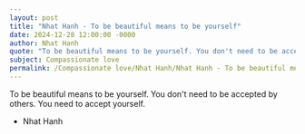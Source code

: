 ```yaml
---
layout: post
title: "Nhat Hanh - To be beautiful means to be yourself"
date: 2024-12-28 12:00:00 -0000
author: Nhat Hanh
quote: "To be beautiful means to be yourself. You don't need to be accepted by others. You need to accept yourself."
subject: Compassionate love
permalink: /Compassionate love/Nhat Hanh/Nhat Hanh - To be beautiful means to be yourself
---
```


To be beautiful means to be yourself. You don't need to be accepted by others. You need to accept yourself.

- Nhat Hanh

